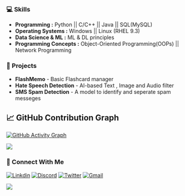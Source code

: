 
### 💻 Skills 
- **Programming :**  Python   ||   C/C++   ||   Java   ||   SQL(MySQL)
- **Operating Systems :**  Windows   ||   Linux (RHEL 9.3)
- **Data Science & ML :**  ML & DL principles
- **Programming Concepts :**  Object-Oriented Programming(OOPs)   ||   Network Programming

### 🚀 Projects
- **FlashMemo** - Basic Flashcard manager
- **Hate Speech Detection** - AI-based Text , Image and Audio filter
- **SMS Spam Detection** - A model to identify and seperate spam messeges





## 📈 GitHub Contribution Graph

[![GitHub Activity Graph](https://github-readme-activity-graph.cyclic.app/graph?username=Tanishka&theme=radical&bg_color=0D1117&color=FFDD57&line=FFDD57&point=FFFFFF&area=true&hide_border=true)](https://github.com/Tanishka)


![](https://github-readme-stats.vercel.app/api?username=dhanwantanishka&theme=radical&hide_border=false&include_all_commits=false&count_private=true)


### 🪪 Connect With Me
[![Linkdin](https://img.shields.io/badge/LinkedIn-%230077B5.svg?logo=linkedin&logoColor=white)](https://linkdin.com/tanishka-dhanwan-788443317)
[![Discord](https://img.shields.io/badge/Discord-%237289DA.svg?logo=discord&logoColor=white)](https://discordapp.com/users/1288912394575155260)
[![Twitter](https://img.shields.io/badge/Twitter-%231DA1F2.svg?logo=Twitter&logoColor=white)](https://twitter.com/DhanwanTanishka)
[![Gmail](https://img.shields.io/badge/Gmail-%23D14836.svg?logo=gmail&logoColor=white)](mailto:dhanwantanishka4169@gmail.com)





![](https://komarev.com/ghpvc/?username=dhanwantanishka&color=blue)





  
